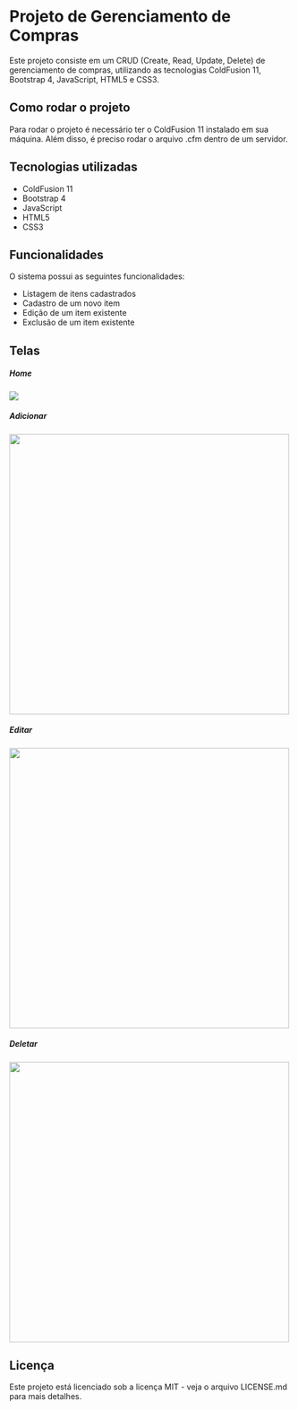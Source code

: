 # Projeto de Gerenciamento de Compras

Este projeto consiste em um CRUD (Create, Read, Update, Delete) de gerenciamento de compras, utilizando as tecnologias ColdFusion 11, Bootstrap 4, JavaScript, HTML5 e CSS3.

## Como rodar o projeto

Para rodar o projeto é necessário ter o ColdFusion 11 instalado em sua máquina. Além disso, é preciso rodar o arquivo .cfm dentro de um servidor.

## Tecnologias utilizadas

- ColdFusion 11
- Bootstrap 4
- JavaScript
- HTML5
- CSS3

## Funcionalidades

O sistema possui as seguintes funcionalidades:

- Listagem de itens cadastrados
- Cadastro de um novo item
- Edição de um item existente
- Exclusão de um item existente

## Telas

<h5>Home</h5>
<img src="https://github.com/gabrielSdejesus/gerenciamentoDeCompras/assets/108988003/b1f2c5a6-da04-4115-8849-abd3f0b2d68f"/ >

<h5>Adicionar</h5>
<img height="500" src="https://github.com/gabrielSdejesus/gerenciamentoDeCompras/assets/108988003/1cb89bc3-6e9f-490a-b2a6-da4352dda0b8"/>

<h5>Editar</h5>
<img height="500" src="https://github.com/gabrielSdejesus/gerenciamentoDeCompras/assets/108988003/f87df80d-cbac-42eb-af57-9c7ea98c0835"/>

<h5>Deletar</h5>
<img height="500" src="https://github.com/gabrielSdejesus/gerenciamentoDeCompras/assets/108988003/99102953-52fa-4cf0-9a99-23568f70aa7c"/>


## Licença

Este projeto está licenciado sob a licença MIT - veja o arquivo LICENSE.md para mais detalhes.
